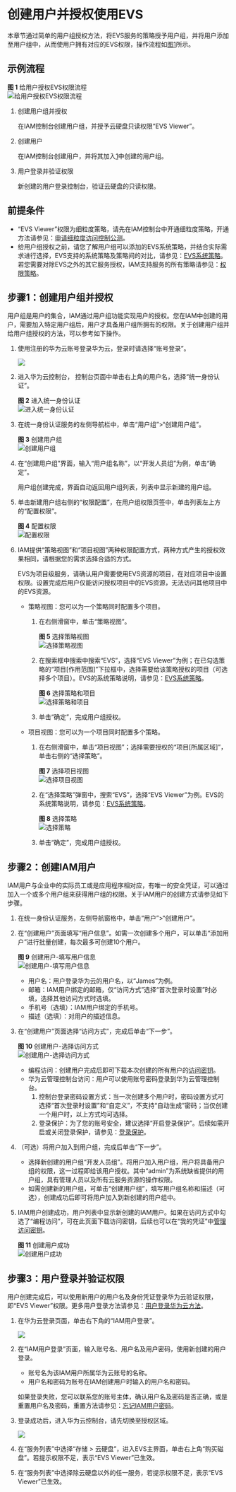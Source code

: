 # 创建用户并授权使用EVS<a name="evs_01_0089"></a>

本章节通过简单的用户组授权方法，将EVS服务的策略授予用户组，并将用户添加至用户组中，从而使用户拥有对应的EVS权限，操作流程如[图1](#fig15451536531)所示。

## 示例流程<a name="section617655112114"></a>

**图 1**  给用户授权EVS权限流程<a name="fig15451536531"></a>  
![](figures/给用户授权EVS权限流程.png "给用户授权EVS权限流程")

1.  <a name="li539812235120"></a>创建用户组并授权

    在IAM控制台创建用户组，并授予云硬盘只读权限“EVS Viewer”。

2.  创建用户

    在IAM控制台创建用户，并将其加入[1](#li539812235120)中创建的用户组。

3.  用户登录并验证权限

    新创建的用户登录控制台，验证云硬盘的只读权限。


## 前提条件<a name="section16471332171420"></a>

-   “EVS Viewer”权限为细粒度策略，请先在IAM控制台中开通细粒度策略，开通方法请参见：[申请细粒度访问控制公测](https://support.huaweicloud.com/usermanual-iam/iam_01_019.html)。
-   给用户组授权之前，请您了解用户组可以添加的EVS系统策略，并结合实际需求进行选择，EVS支持的系统策略及策略间的对比，请参见：[EVS系统策略](https://support.huaweicloud.com/productdesc-evs/evs_01_0086.html)。若您需要对除EVS之外的其它服务授权，IAM支持服务的所有策略请参见：[权限策略](https://support.huaweicloud.com/usermanual-permissions/zh-cn_topic_0063498930.html)。

## 步骤1：创建用户组并授权<a name="section172731148153615"></a>

用户组是用户的集合，IAM通过用户组功能实现用户的授权。您在IAM中创建的用户，需要加入特定用户组后，用户才具备用户组所拥有的权限。关于创建用户组并给用户组授权的方法，可以参考如下操作。

1.  使用注册的华为云账号登录华为云，登录时请选择“账号登录”。

    ![](figures/权限账号登录.png)

2.  进入华为云控制台， 控制台页面中单击右上角的用户名，选择“统一身份认证”。

    **图 2**  进入统一身份认证<a name="fig19483123624810"></a>  
    ![](figures/进入统一身份认证.png "进入统一身份认证")

3.  在统一身份认证服务的左侧导航栏中，单击“用户组”\>“创建用户组”。

    **图 3**  创建用户组<a name="fig15520192013494"></a>  
    ![](figures/创建用户组.png "创建用户组")

4.  在“创建用户组”界面，输入“用户组名称”，以“开发人员组”为例，单击“确定”。

    用户组创建完成，界面自动返回用户组列表，列表中显示新建的用户组。

5.  单击新建用户组右侧的“权限配置”，在用户组权限页签中，单击列表左上方的“配置权限”。

    **图 4**  配置权限<a name="fig17511648191515"></a>  
    ![](figures/配置权限.png "配置权限")

6.  IAM提供“策略视图”和“项目视图”两种权限配置方式，两种方式产生的授权效果相同，请根据您的需求选择合适的方式。

    EVS为项目级服务，请确认用户需要使用EVS资源的项目，在对应项目中设置权限。设置完成后用户仅能访问授权项目中的EVS资源，无法访问其他项目中的EVS资源。

    -   策略视图：您可以为一个策略同时配置多个项目。
        1.  在右侧滑窗中，单击“策略视图”。

            **图 5**  选择策略视图<a name="fig7946810527"></a>  
            ![](figures/选择策略视图.png "选择策略视图")

        2.  在搜索框中搜索中搜索“EVS”，选择“EVS Viewer”为例；在已勾选策略的“项目\[作用范围\]”下拉框中，选择需要给该策略授权的项目（可选择多个项目）。EVS的系统策略说明，请参见：[EVS系统策略](https://support.huaweicloud.com/productdesc-evs/evs_01_0086.html)。

            **图 6**  选择策略和项目<a name="fig15340135971913"></a>  
            ![](figures/选择策略和项目.png "选择策略和项目")

        3.  单击“确定”，完成用户组授权。

    -   项目视图：您可以为一个项目同时配置多个策略。
        1.  在右侧滑窗中，单击“项目视图”；选择需要授权的“项目\[所属区域\]”，单击右侧的“选择策略”。

            **图 7**  选择项目视图<a name="fig968552517223"></a>  
            ![](figures/选择项目视图.png "选择项目视图")

        2.  在“选择策略”弹窗中，搜索“EVS”，选择“EVS Viewer”为例。EVS的系统策略说明，请参见：[EVS系统策略](https://support.huaweicloud.com/productdesc-evs/evs_01_0086.html)。

            **图 8**  选择策略<a name="fig623498257"></a>  
            ![](figures/选择策略.png "选择策略")

        3.  单击“确定”，完成用户组授权。



## 步骤2：创建IAM用户<a name="section41075010412"></a>

IAM用户与企业中的实际员工或是应用程序相对应，有唯一的安全凭证，可以通过加入一个或多个用户组来获得用户组的权限。关于IAM用户的创建方式请参见如下步骤。

1.  在统一身份认证服务，左侧导航窗格中，单击“用户”\>“创建用户”。
2.  在“创建用户”页面填写“用户信息”。如需一次创建多个用户，可以单击“添加用户”进行批量创建，每次最多可创建10个用户。

    **图 9**  创建用户-填写用户信息<a name="zh-cn_topic_0165292619_fig7809353105218"></a>  
    ![](figures/创建用户-填写用户信息.png "创建用户-填写用户信息")

    -   用户名：用户登录华为云的用户名，以“James”为例。
    -   邮箱：IAM用户绑定的邮箱，仅“访问方式”选择“首次登录时设置”时必填，选择其他访问方式时选填。
    -   手机号（选填）：IAM用户绑定的手机号。
    -   描述（选填）：对用户的描述信息。

3.  在“创建用户”页面选择“访问方式”，完成后单击“下一步”。

    **图 10**  创建用户-选择访问方式<a name="zh-cn_topic_0165292619_fig126071511105319"></a>  
    ![](figures/创建用户-选择访问方式.png "创建用户-选择访问方式")

    -   编程访问：创建用户完成后即可下载本次创建的所有用户的[访问密钥](https://support.huaweicloud.com/usermanual-ca/zh-cn_topic_0046606340.html)。
    -   华为云管理控制台访问：用户可以使用账号密码登录到华为云管理控制台。
        1.  控制台登录密码设置方式：当一次创建多个用户时，密码设置方式可选择“首次登录时设置”和“自定义”，不支持“自动生成”密码；当仅创建一个用户时，以上方式均可选择。
        2.  登录保护：为了您的账号安全，建议选择“开启登录保护”。后续如需开启或关闭登录保护，请参见：[登录保护](https://support.huaweicloud.com/usermanual-iam/zh-cn_topic_0079477316.html)。

4.  （可选）将用户加入到用户组，完成后单击“下一步”。
    -   选择新创建的用户组“开发人员组”。将用户加入用户组，用户将具备用户组的权限，这一过程即给该用户授权。其中“admin”为系统缺省提供的用户组，具有管理人员以及所有云服务资源的操作权限。
    -   如需创建新的用户组，可单击“创建用户组”，填写用户组名称和描述（可选），创建成功后即可将用户加入到新创建的用户组中。

5.  IAM用户创建成功，用户列表中显示新创建的IAM用户。如果在访问方式中勾选了“编程访问”，可在此页面下载访问密钥，后续也可以在“我的凭证”中[管理访问密钥](https://support.huaweicloud.com/usermanual-ca/zh-cn_topic_0046606340.html)。

    **图 11**  创建用户成功<a name="zh-cn_topic_0165292619_fig13398172212535"></a>  
    ![](figures/创建用户成功.png "创建用户成功")


## 步骤3：用户登录并验证权限<a name="section326114425912"></a>

用户创建完成后，可以使用新用户的用户名及身份凭证登录华为云验证权限，即“EVS Viewer”权限。更多用户登录方法请参见：[用户登录华为云方法](https://support.huaweicloud.com/qs-iam/iam_01_0031.html#section2)。

1.  在华为云登录页面，单击右下角的“IAM用户登录”。

    ![](figures/IAM用户登录新.png)

2.  在“IAM用户登录”页面，输入账号名、用户名及用户密码，使用新创建的用户登录。

    -   账号名为该IAM用户所属华为云账号的名称。
    -   用户名和密码为账号在IAM创建用户时输入的用户名和密码。

    如果登录失败，您可以联系您的账号主体，确认用户名及密码是否正确，或是重置用户名及密码，重置方法请参见：[忘记IAM用户密码](https://support.huaweicloud.com/iam_faq/iam_01_0314.html#section1)。

3.  登录成功后，进入华为云控制台，请先切换至授权区域。

    ![](figures/授权区域.png)

4.  在“服务列表”中选择“存储 \> 云硬盘”，进入EVS主界面，单击右上角“购买磁盘”。若提示权限不足，表示“EVS Viewer”已生效。
5.  在“服务列表”中选择除云硬盘以外的任一服务，若提示权限不足，表示“EVS Viewer”已生效。

